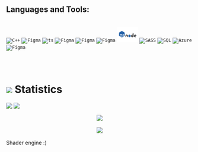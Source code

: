 <br>

## Languages and Tools:
<br>
  <code><img height="40" src="https://upload.wikimedia.org/wikipedia/commons/thumb/1/18/ISO_C%2B%2B_Logo.svg/1822px-ISO_C%2B%2B_Logo.svg.png" alt="C++"></code>
  <code><img height="40" src="https://upload.wikimedia.org/wikipedia/commons/thumb/c/c3/Python-logo-notext.svg/1869px-Python-logo-notext.svg.png" alt="Figma"></code>
  <code><img height="40" src="https://upload.wikimedia.org/wikipedia/commons/thumb/4/4c/Typescript_logo_2020.svg/2048px-Typescript_logo_2020.svg.png" alt="ts"></code>
  <code><img height="40" src="https://d2nir1j4sou8ez.cloudfront.net/wp-content/uploads/2021/12/nextjs-boilerplate-logo.png" alt="Figma"></code>
  <code><img height="40" src="https://raw.githubusercontent.com/codingburgas/2324-space-sprint-project-planex/main/Images/solid.svg" alt="Figma"></code>
  <code><img height="40" src="https://global.discourse-cdn.com/standard17/uploads/threejs/original/2X/e/e4f86d2200d2d35c30f7b1494e96b9595ebc2751.png" alt="Figma"></code>
  <code><img height="40" src="https://raw.githubusercontent.com/TypeStrong/ts-node/HEAD/logo.svg?sanitize=true" alt="tsnode"></code>
  <code><img height="40" src="https://img.icons8.com/fluency/48/tailwind_css.png" alt="SASS"></code>
  <code><img height="40" src="https://upload.wikimedia.org/wikipedia/commons/thumb/2/29/Postgresql_elephant.svg/1200px-Postgresql_elephant.svg.png" alt="SQL"></code>
  <code><img height="40" src="https://upload.wikimedia.org/wikipedia/commons/thumb/f/fa/Microsoft_Azure.svg/1200px-Microsoft_Azure.svg.png" alt="Azure"></code>
  <code><img height="40" src="https://raw.githubusercontent.com/codingburgas/2324-space-sprint-project-planex/main/Images/google-cloud.svg" alt="Figma"></code>

<br><br>


# <img src="https://media4.giphy.com/media/MIGbtLZoVjbl0bYbAd/giphy.gif?cid=ecf05e472t2h0i8d7dcjaoau9iqtchhr899hxmpxzzgc7lyw&rid=giphy.gif" width="30"> Statistics

<p >
  <a >
    <img width="49.5%" src="https://github-readme-stats-xi-navy.vercel.app/api?username=amkolev22&show_icons=true&count_private=true&include_all_commits=true&theme=cobalt&hide_border=true">
   <img width="49.5%" src="https://github-readme-streak-stats.herokuapp.com/?user=amkolev22&theme=cobalt2&hide_border=true">
  </a>
</p>
<p align="center">
  <a href="">
    <img width="49.5%" src="https://github-readme-stats-xi-navy.vercel.app/api/top-langs/?username=amkolev22&theme=cobalt&hide_border=true&include_all_commits=true&count_private=true&layout=compact&hide=html,css,mdx&exclude_repo=martian">
  </a>
</p>

<p align="center"><img src="https://profile-counter.glitch.me/{amkolev22}/count.svg"></p>


<p>Shader engine :)</p>
